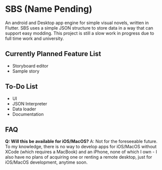# SBS (Name Pending)

An android and Desktop app engine for simple visual novels, written in Flutter. SBS uses a simple JSON structure to store data in a way that can support easy modding. This project is still a slow work in progress due to full time work and university.

## Currently Planned Feature List

- Storyboard editor
- Sample story

## To-Do List

- UI
- JSON Interpreter
- Data loader
- Documentation

## FAQ

**Q: Will this be available for iOS/MacOS?**
A: Not for the foreseeable future. To my knowledge, there is no way to develop apps for iOS/MacOS without XCode (which requires a MacBook) and an iPhone, none of which I own - I also have no plans of acquiring one or renting a remote desktop, just for iOS/MacOS development, anytime soon.
